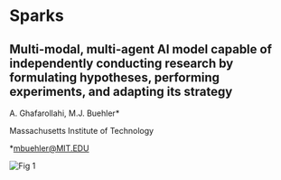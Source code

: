 # Sparks
## Multi-modal, multi-agent AI model capable of independently conducting research by formulating hypotheses, performing experiments, and adapting its strategy
A. Ghafarollahi, M.J. Buehler*

Massachusetts Institute of Technology

*mbuehler@MIT.EDU

![Fig 1](https://github.com/user-attachments/assets/cfab1fe2-f8df-4d32-9c5a-dcd11b157d9a)

